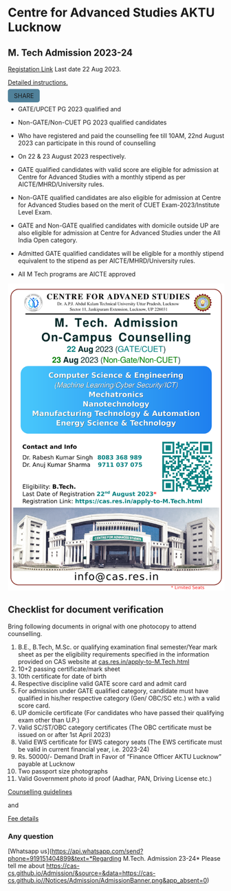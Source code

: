 # Centre for Advanced Studies AKTU Lucknow
## M. Tech Admission 2023-24

[Registation Link](https://erp.aktu.ac.in/Webpages/Public/EntranceExams/CASPGGATE/Instructions.aspx) Last date 22 Aug 2023. 

[Detailed instructions.](https://cas.res.in/Apply-to-M.Tech.html)

<span id="share"> share</span>


- GATE/UPCET PG 2023 qualified and 
- Non-GATE/Non-CUET PG 2023 qualified candidates 
- Who have registered and paid the counselling fee till 10AM, 22nd August 2023 can participate in this round of counselling 
- On 22 & 23 August 2023 respectively.

- GATE qualified candidates with valid score are eligible for admission at Centre for Advanced Studies with a monthly stipend as per AICTE/MHRD/University rules.
- Non-GATE qualified candidates are also eligible for admission at Centre for Advanced Studies based on the merit of CUET Exam-2023/Institute Level Exam.
- GATE and Non-GATE qualified candidates with domicile outside UP are also eligible for admission at Centre for Advanced Studies under the All India Open category.
- Admitted GATE qualified candidates will be eligible for a monthly stipend equivalent to the stipend as per AICTE/MHRD/University rules.
- All M Tech programs are AICTE approved

[![](./AdmissionBanner.png)](./AdmissionBanner.pdf)




<style>
    #share{
        padding:.5em 1em;
        border-radius:5px;
        background-color:hsla(200,40%,40%,.9);
        text-transform:uppercase;
    }
    #share:hover{
        cursor:pointer;
        background-color:hsla(200,50%,50%,1);
        box-shadow:1px 1px 3px white;
    }
</style>

## Checklist for document verification

Bring following documents in orignal with one photocopy to attend counselling. 

1. B.E., B.Tech, M.Sc. or qualifying examination final semester/Year mark sheet as per the eligibility requirements specified in the information provided on CAS website at   [ cas.res.in/apply-to-M.Tech.html](https://cas.res.in/apply-to-M.Tech.html)
1. 10+2 passing certificate/mark sheet
1. 10th certificate for date of birth
1. Respective discipline valid GATE score card and admit card
1. For admission under GATE qualified category, candidate must have qualified in his/her respective category (Gen/ OBC/SC etc.) with a valid score card.
1. UP domicile certificate (For candidates who have passed their qualifying exam other than U.P.)
1. Valid SC/ST/OBC category certificates (The OBC certificate must be issued on or after 1st April 2023)
1. Valid EWS certificate for EWS category seats (The EWS certificate must be valid in current financial year, i.e. 2023-24)
1. Rs. 50000/- Demand Draft in Favor of “Finance Officer AKTU Lucknow” payable at Lucknow
1. Two passport size photographs
1. Valid Government photo id proof (Aadhar, PAN, Driving License etc.)

[Counselling guidelines](https://cas.res.in/pdf/Guidelines_counselling2023.pdf)

and 

[Fee details](https://cas.res.in/feedetails.html)


### Any question
[Whatsapp us](https://api.whatsapp.com/send?phone=919151404899&text=*Regarding M.Tech. Admission 23-24*     Please tell me about  https://cas-cs.github.io/Admission/&source=&data=https://cas-cs.github.io//Notices/Admission/AdmissionBanner.png&app_absent=0)
